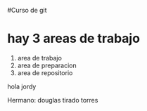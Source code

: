 #Curso de git

# hay 3 areas de trabajo
1. area de trabajo
2. area de preparacion
3. area de repositorio

hola jordy

Hermano: douglas tirado torres
